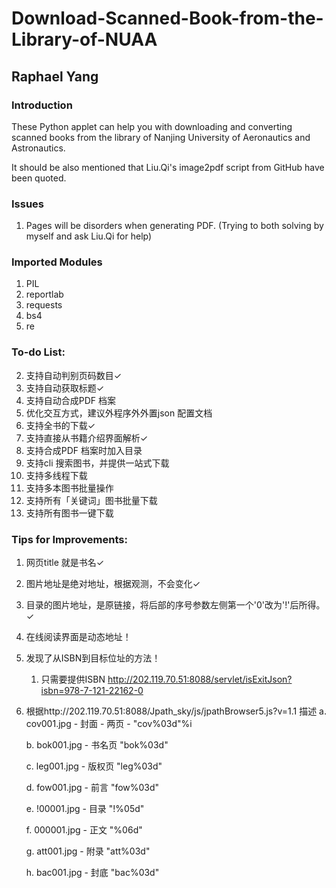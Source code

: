 # Download-Scanned-Book-from-the-Library-of-NUAA
## Raphael Yang

### Introduction
These Python applet can help you with downloading and converting scanned books from the library of Nanjing University of Aeronautics and Astronautics.

It should be also mentioned that Liu.Qi's image2pdf script from GitHub have been quoted.

### Issues
1. Pages will be disorders when generating PDF. (Trying to both solving by myself and ask Liu.Qi for help)

### Imported Modules
1. PIL
2. reportlab
3. requests
4. bs4
5. re

### To-do List:
2. 支持自动判别页码数目✓
3. 支持自动获取标题✓
4. 支持自动合成PDF 档案
5. 优化交互方式，建议外程序外外置json 配置文档
1. 支持全书的下载✓
5. 支持直接从书籍介绍界面解析✓
6. 支持合成PDF 档案时加入目录
7. 支持cli 搜索图书，并提供一站式下载
8. 支持多线程下载
10. 支持多本图书批量操作
11. 支持所有「关键词」图书批量下载
12. 支持所有图书一键下载



### Tips for Improvements:
1. 网页title 就是书名✓
2. 图片地址是绝对地址，根据观测，不会变化✓
3. 目录的图片地址，是原链接，将后部的序号参数左侧第一个'0'改为'!'后所得。✓
4. 在线阅读界面是动态地址！
5. 发现了从ISBN到目标位址的方法！
	1. 只需要提供ISBN http://202.119.70.51:8088/servlet/isExitJson?isbn=978-7-121-22162-0

6. 根据http://202.119.70.51:8088/Jpath\_sky/js/jpathBrowser5.js?v=1.1 描述
	a. cov001.jpg - 封面 - 两页 -  "cov%03d"%i
	
	b. bok001.jpg - 书名页 "bok%03d"
	
	c. leg001.jpg - 版权页 "leg%03d"
	
	d. fow001.jpg - 前言 "fow%03d"
	
	e. !00001.jpg - 目录 "!%05d"
	
	f. 000001.jpg - 正文 "%06d"
	
	g. att001.jpg - 附录 "att%03d"
	
	h. bac001.jpg - 封底 "bac%03d"
